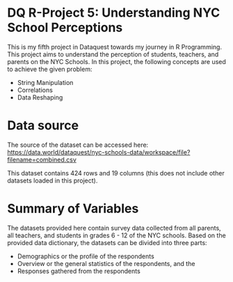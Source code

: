 # DQ R-Project 5: Understanding NYC School Perceptions
This is my fifth project in Dataquest towards my journey in R Programming. This project aims to understand the perception of students, teachers, and parents on the NYC Schools. In this project, the following concepts are used to achieve the given problem:
- String Manipulation
- Correlations
- Data Reshaping

# Data source

The source of the dataset can be accessed here: https://data.world/dataquest/nyc-schools-data/workspace/file?filename=combined.csv

This dataset contains 424 rows and 19 columns (this does not include other datasets loaded in this project).

# Summary of Variables

The datasets provided here contain survey data collected from all parents, all teachers, and students in grades 6 - 12 of the NYC schools. Based on the provided data dictionary, the datasets can be divided into three parts:

- Demographics or the profile of the respondents
- Overview or the general statistics of the respondents, and the
- Responses gathered from the respondents
